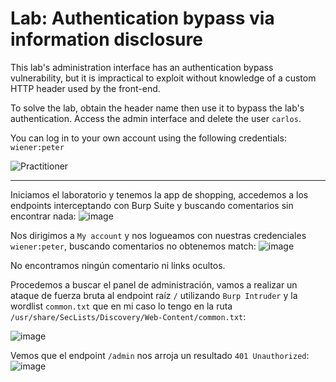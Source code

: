 # Lab: Authentication bypass via information disclosure

This lab's administration interface has an authentication bypass vulnerability, but it is impractical to exploit without knowledge of a custom HTTP header used by the front-end.

To solve the lab, obtain the header name then use it to bypass the lab's authentication. Access the admin interface and delete the user `carlos`.

You can log in to your own account using the following credentials: `wiener:peter`

![Practitioner](https://img.shields.io/badge/level-Apprentice-green) 


---


Iniciamos el laboratorio y tenemos la app de shopping, accedemos a los endpoints interceptando con Burp Suite y buscando comentarios sin encontrar nada:
![image](https://github.com/user-attachments/assets/985d86fd-5058-4134-b062-55e8560b5d9c)

Nos dirigimos a `My account` y nos logueamos con nuestras credenciales `wiener:peter`, buscando comentarios no obtenemos match:
![image](https://github.com/user-attachments/assets/b7cf1e5a-91e4-4ac9-a0ed-30b990e8eb0f)

No encontramos ningún comentario ni links ocultos.

Procedemos a buscar el panel de administración, vamos a realizar un ataque de fuerza bruta al endpoint raíz `/` utilizando `Burp Intruder` y la wordlist `common.txt` que en mi caso lo tengo en la ruta `/usr/share/SecLists/Discovery/Web-Content/common.txt`:

![image](https://github.com/user-attachments/assets/841608f1-9e74-4bdd-a914-8855e3709297)

Vemos que el endpoint `/admin` nos arroja un resultado `401 Unauthorized`:
![image](https://github.com/user-attachments/assets/11d821de-b302-4a0f-aa4f-26a598af7271)







